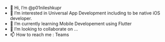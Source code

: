 - 👋 Hi, I’m @p01nileshkupr
- 👀 I’m interested in Universal App Development including to be native iOS developer.
- 🌱 I’m currently learning Mobile Developement using Flutter
- 💞️ I’m looking to collaborate on ...
- 📫 How to reach me : Teams

<!---
p01nileshkupr/p01nileshkupr is a ✨ special ✨ repository because its `README.md` (this file) appears on your GitHub profile.
You can click the Preview link to take a look at your changes.
--->
